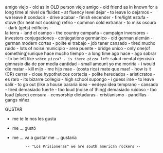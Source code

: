 amigo viejo - old as in OLD person
viejo amigo - old friend as in known for a long time
al nivel de fluidez - at fluency level
dejar - to leave
lo dejamos - we leave it
conducir - drive
acabar - finish
encender - fire/light
estufa - stove (for heat not cooking)
refrio - common cold
extrañar - to miss
oscuro - dark (gets)
edificios -  
la terra - land
el campo - the country
campaña - campaign
inversores - investors
conjugaciones - conjegations
germánico - old german
alemán - german modern
cortes - polite
el trabajo - job
tener cansado -  tired
mucho ruido - lots of noise
municipio - area
puente - bridge
uníco - only one(of something)/unique
hace mucho tiempo - a long time ago
hace - ago
sobrar - to be left like `sobre pizza? - is there pizza left`
salud mental
ejercisio
gimnasio
dia de por media
cantidad - small amount
yo me moriría - i would die
matar - kill
mijo - me hijo
mae - (costa rica) mate
que mae! - how is it (CR)
cerrar - close
hypotheticos 
cortecia - polite
heredados - 
aristicratos - 
es raro - its bizarre
collegio - high school
supongo - i guess
irse - to leave
salir - to go out (like a house 
pararia 
idea - eedeya idea
temprano - 
cansado - tired 
demasiado fuerte - too loud (noise of thing)
demasiado ruidoso - too loud (place)
censura - censorship
dictaduras - 
cristianismo -
pandillas - gangs 
niñez 

GUSTAR

* me te le nos les gusta
* me 	...		gustó
* me  ... va a gustar
me ... gustaría

			-- "Los Prisioneras" we are south american rockers --
<!--stackedit_data:
eyJoaXN0b3J5IjpbNDkzMTcxMDUzLC00NzQwODcwNzIsLTEzMz
Q3NDkyOTcsLTI2Njg1NzkyMCwyNDcxMzY5NjMsMTY0OTEzMDA1
MSw2Mjc5ODkwMjcsLTEzODU0NzAwOTJdfQ==
-->